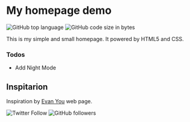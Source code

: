 # My homepage demo

![GitHub top language](https://img.shields.io/github/languages/top/mrcwojcik/homepage) ![GitHub code size in bytes](https://img.shields.io/github/languages/code-size/mrcwojcik/homepage) 

This is my simple and small homepage. It powered by HTML5 and CSS. 

### Todos

 - Add Night Mode

Inspitarion
----

Inspiration by [Evan You](https://evanyou.me/) web page.



   
![Twitter Follow](https://img.shields.io/twitter/follow/mrcwojcik?style=social) 
![GitHub followers](https://img.shields.io/github/followers/mrcwojcik?style=social)
